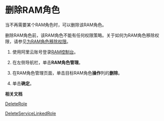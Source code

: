 # 删除RAM角色

当不再需要某个RAM角色时，可以删除该RAM角色。

删除RAM角色前，该RAM角色不能有任何权限策略。关于如何为RAM角色移除权限，请参见[为RAM角色移除权限](/cn.zh-CN/角色管理/为RAM角色移除权限.md)。

1.  使用阿里云账号登录[RAM控制台](https://ram.console.aliyun.com/)。

2.  在左侧导航栏，单击**RAM角色管理**。

3.  在RAM角色管理页面，单击目标RAM角色**操作**列的**删除**。

4.  单击**确定**。


**相关文档**  


[DeleteRole](/cn.zh-CN/API参考/API参考（RAM）/角色管理接口/DeleteRole.md)

[DeleteServiceLinkedRole]()

